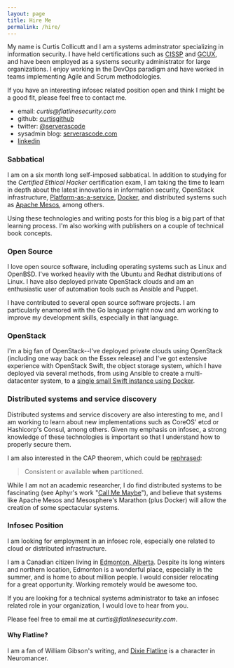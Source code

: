 ```yaml
---
layout: page
title: Hire Me
permalink: /hire/
---
```


My name is Curtis Collicutt and I am a systems adminstrator specializing in information security.  I have held certifications such as  [CISSP](https://www.isc2.org/cissp/Default.aspx) and [GCUX](http://www.giac.org/certification/certified-unix-security-administrator-gcux), and have been employed as a systems security administrator for large organizations. I enjoy working in the DevOps paradigm and have worked in teams implementing Agile and Scrum methodologies.

If you have an interesting infosec related position open and think I might be a good fit, please feel free to contact me.

* email: _curtis@flatlinesecurity.com_
* github: [curtisgithub](http://github.com/curtisgithub)
* twitter: [@serverascode](http://twitter.com/serverascode)
* sysadmin blog: [serverascode.com](http://serverascode.com)
* [linkedin](https://www.linkedin.com/profile/view?id=338312700)

### Sabbatical

I am on a six month long self-imposed sabbatical. In addition to studying for the _Certified Ethical Hacker_ certification exam, I am taking the time to learn in depth about the latest innovations in information security, OpenStack infrastructure, [Platform-as-a-service](http://serverascode.com/2014/06/16/build-your-own-paas-docker.html), [Docker](http://docker.com), and distributed systems such as [Apache Mesos](http://mesos.apache.org/), among others.

Using these technologies and writing posts for this blog is a big part of that learning process. I'm also working with publishers on a couple of technical book concepts.

### Open Source

I love open source software, including operating systems such as Linux and OpenBSD. I've worked heavily with the Ubuntu and Redhat distributions of Linux. I have also deployed private OpenStack clouds and am an enthusiastic user of automation tools such as Ansible and Puppet.

I have contributed to several open source software projects. I am particularly enamored with the Go language right now and am working to improve my development skills, especially in that language.

### OpenStack

I'm a big fan of OpenStack--I've deployed private clouds using OpenStack (including one way back on the Essex release) and I've got extensive experience with OpenStack Swift, the object storage system, which I have deployed via several methods, from using Ansible to create a multi-datacenter system, to a [single small Swift instance using Docker](https://registry.hub.docker.com/u/serverascode/swift-onlyone/).

### Distributed systems and service discovery

Distributed systems and service discovery are also interesting to me, and I am working to learn about new implementations such as CoreOS' etcd or Hashicorp's Consul, among others. Given my emphasis on infosec, a strong knowledge of these technologies is important so that I understand how to properly secure them.

I am also interested in the CAP theorem, which could be [rephrased](https://twitter.com/randyshoup/status/516920465571725313):

> Consistent or available **when** partitioned.

While I am not an academic researcher, I do find distributed systems to be fascinating (see Aphyr's work "[Call Me Maybe](http://aphyr.com/tags/jepsen)"), and believe that systems like Apache Mesos and Mesosphere's Marathon (plus Docker) will allow the creation of some spectacular systems.

### Infosec Position

I am looking for employment in an infosec role, especially one related to cloud or distributed infrastructure.

I am a Canadian citizen living in [Edmonton, Alberta](http://en.wikipedia.org/wiki/Edmonton).  Despite its long winters and northern location, Edmonton is a wonderful place, especially in the summer, and is home to about million people.  I would consider relocating for a great opportunity. Working remotely would be awesome too.

If you are looking for a technical systems administrator to take an infosec related role in your organization, I would love to hear from you.

Please feel free to email me at _curtis@flatlinesecurity.com_.

#### Why Flatline?

I am a fan of William Gibson's writing, and [Dixie Flatline](http://www.shmoop.com/neuromancer/dixie-flatline.html) is a character in Neuromancer.
